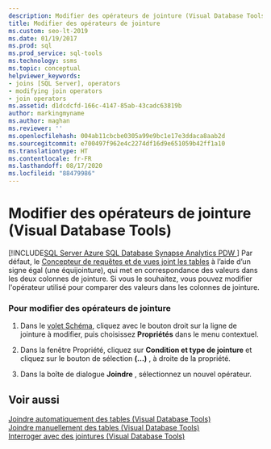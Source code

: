 ```yaml
---
description: Modifier des opérateurs de jointure (Visual Database Tools)
title: Modifier des opérateurs de jointure
ms.custom: seo-lt-2019
ms.date: 01/19/2017
ms.prod: sql
ms.prod_service: sql-tools
ms.technology: ssms
ms.topic: conceptual
helpviewer_keywords:
- joins [SQL Server], operators
- modifying join operators
- join operators
ms.assetid: d1dcdcfd-166c-4147-85ab-43cadc63819b
author: markingmyname
ms.author: maghan
ms.reviewer: ''
ms.openlocfilehash: 004ab11cbcbe0305a99e9bc1e17e3ddaca8aab2d
ms.sourcegitcommit: e700497f962e4c2274df16d9e651059b42ff1a10
ms.translationtype: HT
ms.contentlocale: fr-FR
ms.lasthandoff: 08/17/2020
ms.locfileid: "88479986"
---
```

# <a name="modify-join-operators-visual-database-tools"></a>Modifier des opérateurs de jointure (Visual Database Tools)
[!INCLUDE[SQL Server Azure SQL Database Synapse Analytics PDW ](../../includes/applies-to-version/sql-asdb-asdbmi-asa-pdw.md)]
 Par défaut, le [Concepteur de requêtes et de vues joint les tables](../../ssms/visual-db-tools/query-and-view-designer-tools-visual-database-tools.md) à l’aide d’un signe égal (une équijointure), qui met en correspondance des valeurs dans les deux colonnes de jointure. Si vous le souhaitez, vous pouvez modifier l'opérateur utilisé pour comparer des valeurs dans les colonnes de jointure.  
  
### <a name="to-modify-join-operators"></a>Pour modifier des opérateurs de jointure  
  
1.  Dans le [volet Schéma](../../ssms/visual-db-tools/diagram-pane-visual-database-tools.md), cliquez avec le bouton droit sur la ligne de jointure à modifier, puis choisissez **Propriétés** dans le menu contextuel.  
  
2.  Dans la fenêtre Propriété, cliquez sur **Condition et type de jointure** et cliquez sur le bouton de sélection **(...)** , à droite de la propriété.  
  
3.  Dans la boîte de dialogue **Joindre** , sélectionnez un nouvel opérateur.  
  
## <a name="see-also"></a>Voir aussi  
[Joindre automatiquement des tables &#40;Visual Database Tools&#41;](../../ssms/visual-db-tools/join-tables-automatically-visual-database-tools.md)  
[Joindre manuellement des tables &#40;Visual Database Tools&#41;](../../ssms/visual-db-tools/join-tables-manually-visual-database-tools.md)  
[Interroger avec des jointures &#40;Visual Database Tools&#41;](../../ssms/visual-db-tools/query-with-joins-visual-database-tools.md)  
  

